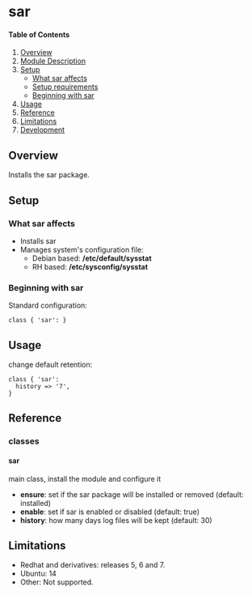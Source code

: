 # sar

#### Table of Contents

1. [Overview](#overview)
2. [Module Description](#module-description)
3. [Setup](#setup)
    * [What sar affects](#what-sar-affects)
    * [Setup requirements](#setup-requirements)
    * [Beginning with sar](#beginning-with-sar)
4. [Usage](#usage)
5. [Reference](#reference)
5. [Limitations](#limitations)
6. [Development](#development)

## Overview

Installs the sar package.

## Setup

### What sar affects

* Installs sar
* Manages system's configuration file:
  * Debian based: **/etc/default/sysstat**
  * RH based: **/etc/sysconfig/sysstat**

### Beginning with sar

Standard configuration:

```puppet
class { 'sar': }
```

## Usage

change default retention:

```puppet
class { 'sar':
  history => '7',
}
```


## Reference

### classes

#### sar

main class, install the module and configure it
* **ensure**: set if the sar package will be installed or removed (default: installed)
* **enable**: set if sar is enabled or disabled (default: true)
* **history**: how many days log files will be kept (default: 30)

## Limitations

* Redhat and derivatives: releases 5, 6 and 7.
* Ubuntu: 14
* Other: Not supported.
